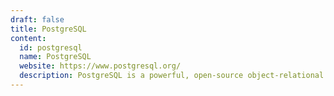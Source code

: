 ```yaml
---
draft: false
title: PostgreSQL
content:
  id: postgresql
  name: PostgreSQL
  website: https://www.postgresql.org/
  description: PostgreSQL is a powerful, open-source object-relational database system, known for reliability, data integrity and performance.
---
```

